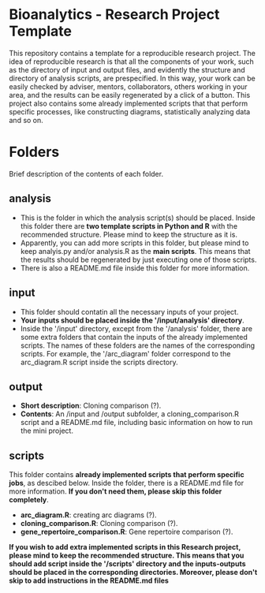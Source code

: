 # Bioanalytics - Research Project Template
This repository contains a template for a reproducible research project. The idea of reproducible research is that all the components of your work, such as the directory of input and output files, and evidently the structure and directory of analysis scripts, are prespecified. In this way, your work can be easily checked by adviser, mentors, collaborators, others working in your area, and the results can be easily regenerated by a click of a button.
This project also contains some already implemented scripts that that perform specific processes, like constructing diagrams, statistically analyzing data and so on.

# Folders
Brief description of the contents of each folder. 

## analysis
- This is the folder in which the analysis script(s) should be placed. Inside this folder there are **two template scripts in Python and R** with the recommended structure. Please mind to keep the structure as it is. 
- Apparently, you can add more scripts in this folder, but please mind to keep analyis.py and/or analysis.R as the **main scripts**. This means that the results should be regenerated by just executing one of those scripts.
- There is also a README.md file inside this folder for more information.

## input
- This folder should contatin all the necessary inputs of your project.
- **Your inputs should be placed inside the '/input/analysis' directory**.
- Inside the '/input' directory, except from the '/analysis' folder, there are some extra folders that contain the inputs of the already implemented scripts. The names of these folders are the names of the corresponding scripts. For example, the '/arc_diagram' folder correspond to the arc_diagram.R script inside the scripts directory.

## output
- **Short description**: Cloning comparison (?).
- **Contents**: An /input and /output subfolder, a cloning_comparison.R script and a README.md file, including basic information on how to run the mini project.

## scripts
This folder contains **already implemented scripts that perform specific jobs**, as descibed below. Inside the folder, there is a README.md file for more information. **If you don't need them, please skip this folder completely**.
- **arc_diagram.R**: creating arc diagrams (?).
- **cloning_comparison.R**: Cloning comparison (?).
- **gene_repertoire_comparison.R**: Gene repertoire comparison (?).


**If you wish to add extra implemented scripts in this Research project, please mind to keep the recommended structure. This means that you should add script inside the '/scripts' directory and the inputs-outputs should be placed in the corresponding directories. Moreover, please don't skip to add instructions in the README.md files**
